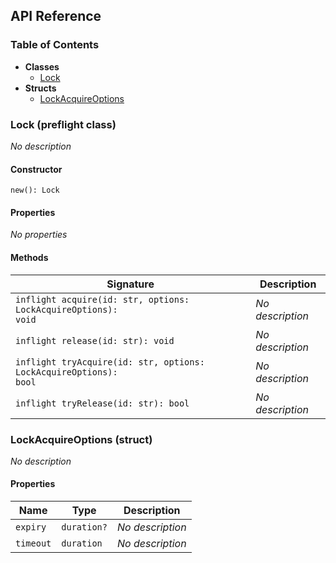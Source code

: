 ## API Reference

### Table of Contents

- **Classes**
  - <a href="#@winglibs/lock.Lock">Lock</a>
- **Structs**
  - <a href="#@winglibs/lock.LockAcquireOptions">LockAcquireOptions</a>

### Lock (preflight class) <a class="wing-docs-anchor" id="@winglibs/lock.Lock"></a>

*No description*

#### Constructor

```
new(): Lock
```

#### Properties

*No properties*

#### Methods

| **Signature** | **Description** |
| --- | --- |
| <code>inflight acquire(id: str, options: LockAcquireOptions): void</code> | *No description* |
| <code>inflight release(id: str): void</code> | *No description* |
| <code>inflight tryAcquire(id: str, options: LockAcquireOptions): bool</code> | *No description* |
| <code>inflight tryRelease(id: str): bool</code> | *No description* |

### LockAcquireOptions (struct) <a class="wing-docs-anchor" id="@winglibs/lock.LockAcquireOptions"></a>

*No description*

#### Properties

| **Name** | **Type** | **Description** |
| --- | --- | --- |
| <code>expiry</code> | <code>duration?</code> | *No description* |
| <code>timeout</code> | <code>duration</code> | *No description* |


